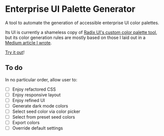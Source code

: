 # Enterprise UI Palette Generator

A tool to automate the generation of accessible enterprise UI color palettes.

Its UI is currently a shameless copy of [Radix UI's custom color palette tool](https://www.radix-ui.com/colors/custom), but its color generation rules are mostly based on those I laid out in a [Medium article I wrote](https://uxdesign.cc/a-systematic-approach-to-generating-enterprise-ui-color-palettes-ecaf0c164c17).

[Try it out](https://thisisfranciswu.com/enterprise-ui-palette-generator/)!

## To do

In no particular order, allow user to:

- [ ] Enjoy refactored CSS
- [ ] Enjoy responsive layout
- [ ] Enjoy refined UI
- [ ] Generate dark mode colors
- [ ] Select seed color via color picker
- [ ] Select from preset seed colors
- [ ] Export colors
- [ ] Override default settings
